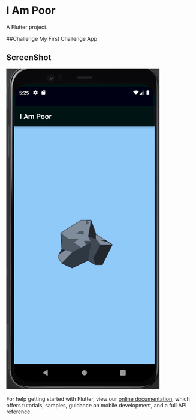 # I Am Poor

A Flutter project.

##Challenge
My First Challenge App

## ScreenShot
![App Screenshot](https://github.com/MithunVinayak/I-am-Poor/blob/master/Screenshot.png)

For help getting started with Flutter, view our
[online documentation](https://flutter.dev/docs), which offers tutorials,
samples, guidance on mobile development, and a full API reference.

